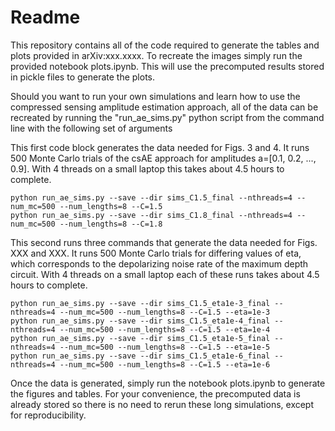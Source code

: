 # Readme

This repository contains all of the code required to generate the tables and plots provided in arXiv:xxx.xxxx. To recreate the images simply run the provided notebook plots.ipynb. This will use the precomputed results stored in pickle files to generate the plots.

Should you want to run your own simulations and learn how to use the compressed sensing amplitude estimation approach, all of the data can be recreated by running the "run_ae_sims.py" python script from the command line with the following set of arguments

This first code block generates the data needed for Figs. 3 and 4. It runs 500 Monte Carlo trials of the csAE approach for amplitudes a=[0.1, 0.2, ..., 0.9]. With 4 threads on a small laptop this takes about 4.5 hours to complete.
```
python run_ae_sims.py --save --dir sims_C1.5_final --nthreads=4 --num_mc=500 --num_lengths=8 --C=1.5
python run_ae_sims.py --save --dir sims_C1.8_final --nthreads=4 --num_mc=500 --num_lengths=8 --C=1.8
```

This second runs three commands that generate the data needed for Figs. XXX and XXX. It runs 500 Monte Carlo trials for differing values of eta, which corresponds to the depolarizing noise rate of the maximum depth circuit. With 4 threads on a small laptop each of these runs takes about 4.5 hours to complete.

```
python run_ae_sims.py --save --dir sims_C1.5_eta1e-3_final --nthreads=4 --num_mc=500 --num_lengths=8 --C=1.5 --eta=1e-3
python run_ae_sims.py --save --dir sims_C1.5_eta1e-4_final --nthreads=4 --num_mc=500 --num_lengths=8 --C=1.5 --eta=1e-4
python run_ae_sims.py --save --dir sims_C1.5_eta1e-5_final --nthreads=4 --num_mc=500 --num_lengths=8 --C=1.5 --eta=1e-5
python run_ae_sims.py --save --dir sims_C1.5_eta1e-6_final --nthreads=4 --num_mc=500 --num_lengths=8 --C=1.5 --eta=1e-6
```

Once the data is generated, simply run the notebook plots.ipynb to generate the figures and tables. For your convenience, the precomputed data is already stored so there is no need to rerun these long simulations, except for reproducibility.